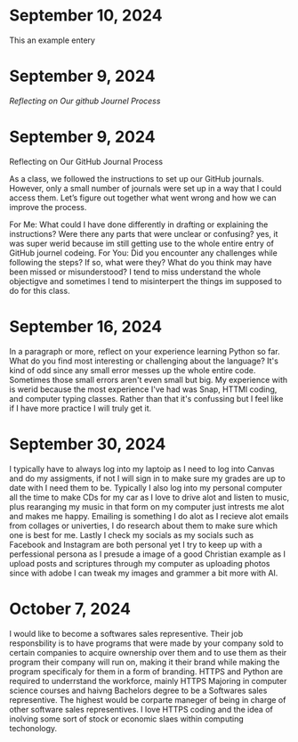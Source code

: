 # September 10, 2024
This an example entery


# September 9, 2024

_Reflecting on Our github Journel Process_

# September 9, 2024

Reflecting on Our GitHub Journal Process

As a class, we followed the instructions to set up our GitHub journals. However, only a small number of journals were set up in a way that I could access them. Let’s figure out together what went wrong and how we can improve the process.

For Me: What could I have done differently in drafting or explaining the instructions? Were there any parts that were unclear or confusing?
yes, it was super werid because im still getting use to the whole entire entry of GitHub journel codeing. 
For You: Did you encounter any challenges while following the steps? If so, what were they? What do you think may have been missed or misunderstood?
I tend to miss understand the whole objectigve and sometimes I tend to misinterpert the things im supposed to do for this class.

# September 16, 2024
In a paragraph or more, reflect on your experience learning Python so far. What do you find most interesting or challenging about the language?
It's kind of odd since any small error messes up the whole entire code. Sometimes those small errors aren't even small but big. My experience with is werid because the most experience I've had was Snap, HTTMl coding, and computer typing classes. Rather than that it's confussing but I feel like if I have more practice I will truly get it.

# September 30, 2024
I typically have to always log into my laptoip as I need to log into Canvas and do my assigments, if not I will sign in to make sure my grades are up to date with I need them to be. 
Typically I also log into my personal computer all the time to make CDs for my car as I love to drive alot and listen to music, plus rearanging my music in that form on my computer just intrests me alot and makes me happy. Emailing is something I do alot as I recieve alot emails from collages or univerties, I do research about them to make sure which one is best for me. Lastly I check my socials as my socials such as Facebook and Instagram are both personal yet I try to keep up with a perfessional persona as I presude a image of a good Christian example as I upload posts and scriptures through my computer as uploading photos since with adobe I can tweak my images and grammer a bit more with AI.

# October 7, 2024
I would like to become a softwares sales representive. Their job responsbility is to have programs that were made by your company sold to certain companies to acquire ownership over them and to use them as their program their company will run on, making it their brand while making the program specificaly for them in a form of branding. HTTPS and Python are required to underrstand the workforce, mainly HTTPS Majoring in computer science courses and haivng Bachelors degree to be a Softwares sales representive. The highest would be corparte maneger of being in charge of other software sales representives. I love HTTPS coding and the idea of inolving some sort of stock or economic slaes within computing techonology. 
